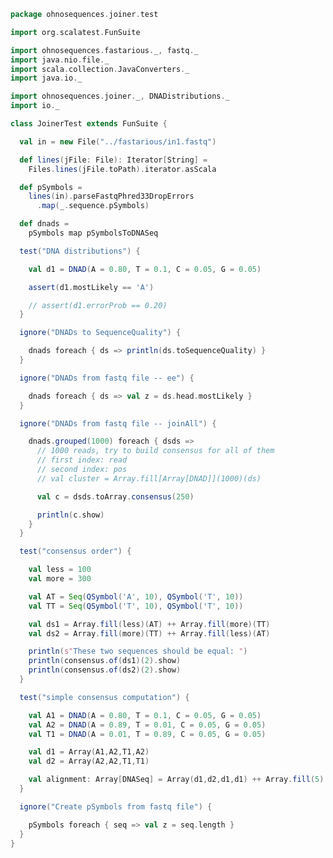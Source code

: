
```scala
package ohnosequences.joiner.test

import org.scalatest.FunSuite

import ohnosequences.fastarious._, fastq._
import java.nio.file._
import scala.collection.JavaConverters._
import java.io._

import ohnosequences.joiner._, DNADistributions._
import io._

class JoinerTest extends FunSuite {

  val in = new File("../fastarious/in1.fastq")

  def lines(jFile: File): Iterator[String] =
    Files.lines(jFile.toPath).iterator.asScala

  def pSymbols =
    lines(in).parseFastqPhred33DropErrors
      .map(_.sequence.pSymbols)

  def dnads =
    pSymbols map pSymbolsToDNASeq

  test("DNA distributions") {

    val d1 = DNAD(A = 0.80, T = 0.1, C = 0.05, G = 0.05)

    assert(d1.mostLikely == 'A')

    // assert(d1.errorProb == 0.20)
  }

  ignore("DNADs to SequenceQuality") {

    dnads foreach { ds => println(ds.toSequenceQuality) }
  }

  ignore("DNADs from fastq file -- ee") {

    dnads foreach { ds => val z = ds.head.mostLikely }
  }

  ignore("DNADs from fastq file -- joinAll") {

    dnads.grouped(1000) foreach { dsds =>
      // 1000 reads, try to build consensus for all of them
      // first index: read
      // second index: pos
      // val cluster = Array.fill[Array[DNAD]](1000)(ds)

      val c = dsds.toArray.consensus(250)

      println(c.show)
    }
  }

  test("consensus order") {

    val less = 100
    val more = 300

    val AT = Seq(QSymbol('A', 10), QSymbol('T', 10))
    val TT = Seq(QSymbol('T', 10), QSymbol('T', 10))

    val ds1 = Array.fill(less)(AT) ++ Array.fill(more)(TT)
    val ds2 = Array.fill(more)(TT) ++ Array.fill(less)(AT)

    println(s"These two sequences should be equal: ")
    println(consensus.of(ds1)(2).show)
    println(consensus.of(ds2)(2).show)
  }

  test("simple consensus computation") {

    val A1 = DNAD(A = 0.80, T = 0.1, C = 0.05, G = 0.05)
    val A2 = DNAD(A = 0.89, T = 0.01, C = 0.05, G = 0.05)
    val T1 = DNAD(A = 0.01, T = 0.89, C = 0.05, G = 0.05)

    val d1 = Array(A1,A2,T1,A2)
    val d2 = Array(A2,A2,T1,T1)

    val alignment: Array[DNASeq] = Array(d1,d2,d1,d1) ++ Array.fill(5)(d2)
  }

  ignore("Create pSymbols from fastq file") {

    pSymbols foreach { seq => val z = seq.length }
  }
}

```




[main/scala/intervals.scala]: ../../main/scala/intervals.scala.md
[main/scala/package.scala]: ../../main/scala/package.scala.md
[main/scala/bestOverlap.scala]: ../../main/scala/bestOverlap.scala.md
[main/scala/DNADistributions.scala]: ../../main/scala/DNADistributions.scala.md
[main/scala/consensus.scala]: ../../main/scala/consensus.scala.md
[test/scala/Intervals.scala]: Intervals.scala.md
[test/scala/BestOverlap.scala]: BestOverlap.scala.md
[test/scala/Joining.scala]: Joining.scala.md
[test/scala/Joiner.scala]: Joiner.scala.md
[test/scala/Consensus.scala]: Consensus.scala.md